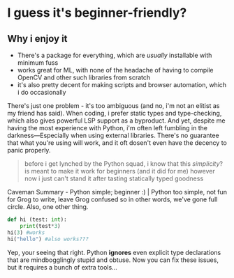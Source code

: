 I guess it's beginner-friendly?
====
## Why i enjoy it
- There's a package for everything, which are *usually* installable with minimum fuss 
- works great for ML, with none of the headache of having to compile OpenCV and other such libraries from scratch 
- it's also pretty decent for making scripts and browser automation, which i do occasionally

There's just one problem - it's too ambiguous (and no, i'm not an elitist as my friend has said). When coding, i prefer static types and type-checking, which also gives powerful LSP
support as a byproduct. And yet, despite me having the most experience with Python, i'm often left fumbling in the darkness—Especially when using external libraries.
There's no guarantee that what you're using will work, and it oft dosen't even have the decency to panic properly.
> before i get lynched by the Python squad, i know that this _simplicity_? is meant to make it work for beginners (and it did for me)
> however now i just can't stand it after tasting statically typed goodness

Caveman Summary - Python simple; beginner :) | Python too simple, not fun for Grog to write, leave Grog confused
so in other words, we've gone full circle.
Also, one other thing.
```python
def hi (test: int):
    print(test*3)
hi(3) #works
hi("hello") #also works???
 ```
Yep, your seeing that right. Python **ignores** even explicit type declarations that are mindbogglingly stupid and obtuse.
Now you can fix these issues, but it requires a bunch of extra tools...